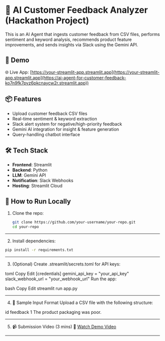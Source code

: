 # 🧠 AI Customer Feedback Analyzer (Hackathon Project)

This is an AI Agent that ingests customer feedback from CSV files, performs sentiment and keyword analysis, recommends product feature improvements, and sends insights via Slack using the Gemini API.

## 🚀 Demo
🌐 Live App: [https://your-streamlit-app.streamlit.app](https://your-streamlit-app.streamlit.app](https://ai-agent-for-customer-feedback-ko7n9fk7pvz6pkcnaycw2r.streamlit.app))

## 📦 Features
- Upload customer feedback CSV files
- Real-time sentiment & keyword extraction
- Slack alert system for negative/high-priority feedback
- Gemini AI integration for insight & feature generation
- Query-handling chatbot interface

## 🛠️ Tech Stack
- **Frontend**: Streamlit
- **Backend**: Python
- **LLM**: Gemini API
- **Notification**: Slack Webhooks
- **Hosting**: Streamlit Cloud

## 📁 How to Run Locally

1. Clone the repo:
   ```bash
   git clone https://github.com/your-username/your-repo.git
   cd your-repo
   ```
---
2. Install dependencies:
```bash
pip install -r requirements.txt
```
---

3. (Optional) Create .streamlit/secrets.toml for API keys:

toml
Copy
Edit
[credentials]
gemini_api_key = "your_api_key"
slack_webhook_url = "your_webhook_url"
Run the app:

bash
Copy
Edit
streamlit run app.py

---

4. 📝 Sample Input Format
Upload a CSV file with the following structure:

id	feedback
1	The product packaging was poor.

---

5. 📹 Submission Video (3 mins)
🎥 [Watch Demo Video](https://www.youtube.com/watch?v=dQw4w9WgXcQ](https://youtu.be/8pSmz6AvHS8))

---
